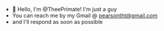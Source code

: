 - 👋 Hello, I'm @TheePrimate! I'm just a guy
- You can reach me by my Gmail @ pearsontht@gmail.com
- and I'll respond as soon as possible

<!---
TheePrimate/TheePrimate is a ✨ special ✨ repository because its `README.md` (this file) appears on your GitHub profile.
You can click the Preview link to take a look at your changes.
--->
